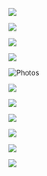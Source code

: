  

  

[![](HTML%20import/Attachments/bouton-forum%202.jpg)](http://aikido.club.tain.free.fr)

[](../../index.html)[![](HTML%20import/Attachments/bouton-historique%206.jpg)](../../Historique/historique.html)

[](../../Horaires/horaire.html)[![](HTML%20import/Attachments/bouton-horaire%206.jpg)](../../Horaires/horaire.html)

[![](HTML%20import/Attachments/bouton-stages%206.jpg)](../../Stages/stages.html)

![Photos](HTML%20import/Attachments/bouton-photos%206.jpg)

[![](HTML%20import/Attachments/bouton-liens%206.jpg)](../../Liens/liens.html)

[](../../index.html)[![](HTML%20import/Attachments/bouton-acceuil%206.jpg)](../../index.html)

[![](HTML%20import/Attachments/bouton-aikido--pour-qui%206.jpg)](../../Aikidopourqui/aikidopourqui.html)

[![](HTML%20import/Attachments/bouton-contacts%206.jpg)](../../Contact/contact.html)

![](../../Index/barre-rouge.gif)

![](../../Index/barre-bleu.gif)